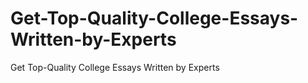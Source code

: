 # Get-Top-Quality-College-Essays-Written-by-Experts
Get Top-Quality College Essays Written by Experts
